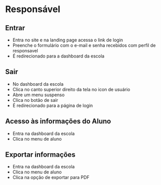 # Responsável 
## Entrar
- Entra no site e na landing page acessa o link de login
- Preenche o formulário com o e-mail e senha recebidos com perfil de responsavel
- É redirecionado para a dashboard da escola

## Sair
- No dashboard da escola
- Clica no canto superior direito da tela no icon de usuário
- Abre um menu suspenso
- Clica no botão de sair
- É redirecionado para a página de login


## Acesso às informações do Aluno
- Entra na dashboard da escola
- Clica no menu de aluno


## Exportar informações
- Entra na dashboard da escola
- Clica no menu de aluno
- Clica na opção de exportar para PDF
